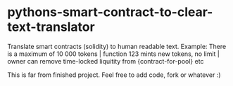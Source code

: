 # pythons-smart-contract-to-clear-text-translator
Translate smart contracts (solidity) to human readable text. Example: There is a maximum of 10 000 tokens | function 123 mints new tokens, no limit | owner can remove time-locked liquitity from {contract-for-pool} etc

This is far from finished project.
Feel free to add code, fork or whatever :)
